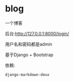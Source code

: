 # blog
一个博客

后台:http://127.0.0.1:8000/login/

用户名和密码都是admin

基于Django + Bootstrap

依赖:

    django-markdown-deux
